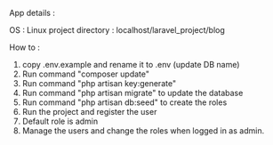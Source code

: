 App details :

   OS : Linux
   project directory : localhost/laravel_project/blog
   
How to :

   1. copy .env.example and rename it to .env (update DB name)
   2. Run command "composer update"
   3. Run command "php artisan key:generate"
   4. Run command "php artisan migrate" to update the database 
   5. Run command "php artisan db:seed" to create the roles
   6. Run the project and register the user 
   7. Default role is admin
   8. Manage the users and change the roles when logged in as admin.